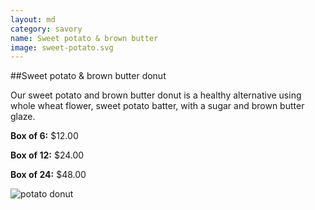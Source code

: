 ```yaml
---
layout: md
category: savory
name: Sweet potato & brown butter
image: sweet-potato.svg
---
```


##Sweet potato & brown butter donut

Our sweet potato and brown butter donut is a healthy alternative using whole wheat flower, sweet potato batter, with a sugar and brown butter glaze. 

**Box of 6:** $12.00

**Box of 12:** $24.00

**Box of 24:** $48.00

![potato donut]({{site.baseurl}}/images/sweet-potato.svg)